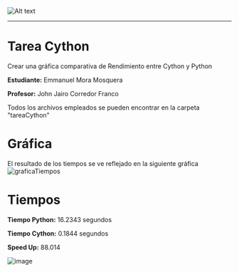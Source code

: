 ![Alt text](https://www.usergioarboleda.edu.co/wp-content/uploads/ultimatum/imagens/logo-mobile-UniversidadSergioArboleda.png)

- - -

# Tarea Cython
Crear una gráfica comparativa de Rendimiento entre Cython y Python

**Estudiante:** Emmanuel Mora Mosquera

**Profesor:** John Jairo Corredor Franco

Todos los archivos empleados se pueden encontrar en la carpeta "tareaCython"
# Gráfica
El resultado de los tiempos se ve reflejado en la siguiente gráfica
![graficaTiempos](https://user-images.githubusercontent.com/36966781/117223914-60954780-add4-11eb-89d5-09bac6b22fa0.png)

# Tiempos
**Tiempo Python:** 16.2343 segundos

**Tiempo Cython:** 0.1844 segundos

**Speed Up:** 88.014

![image](https://user-images.githubusercontent.com/36966781/117225606-52492a80-add8-11eb-8274-36b3bf9f3f54.png)
